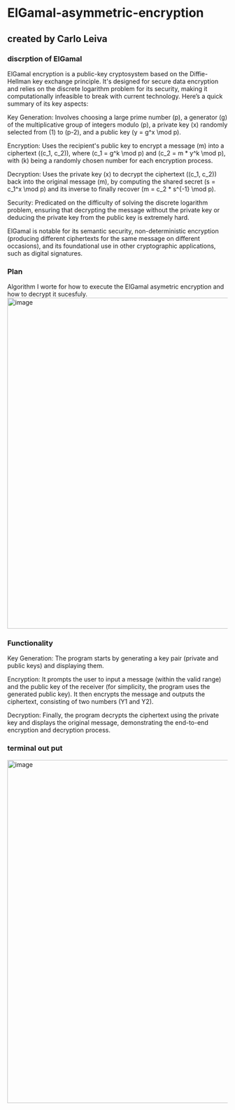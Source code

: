 # ElGamal-asymmetric-encryption
## created by Carlo Leiva

### discrption of ElGamal

ElGamal encryption is a public-key cryptosystem based on the Diffie-Hellman key exchange principle. It's designed for secure data encryption and relies on the discrete logarithm problem for its security, making it computationally infeasible to break with current technology. Here’s a quick summary of its key aspects:

Key Generation: Involves choosing a large prime number \(p\), a generator \(g\) of the multiplicative group of integers modulo \(p\), a private key \(x\) randomly selected from \(1\) to \(p-2\), and a public key \(y = g^x \mod p\).

Encryption: Uses the recipient's public key to encrypt a message \(m\) into a ciphertext \((c_1, c_2)\), where \(c_1 = g^k \mod p\) and \(c_2 = m * y^k \mod p\), with \(k\) being a randomly chosen number for each encryption process.

Decryption: Uses the private key \(x\) to decrypt the ciphertext \((c_1, c_2)\) back into the original message \(m\), by computing the shared secret \(s = c_1^x \mod p\) and its inverse to finally recover \(m = c_2 * s^{-1} \mod p\).

Security: Predicated on the difficulty of solving the discrete logarithm problem, ensuring that decrypting the message without the private key or deducing the private key from the public key is extremely hard.

ElGamal is notable for its semantic security, non-deterministic encryption (producing different ciphertexts for the same message on different occasions), and its foundational use in other cryptographic applications, such as digital signatures.


### Plan
Algorithm I worte for how to execute the ElGamal asymetric encryption and how to decrypt it sucesfuly. 
<img width="756" alt="image" src="https://github.com/Vidacelinda/ElGamal-asymmetric-encryption/assets/87499194/2b118fde-72da-4fa3-8798-9c27a39f9e78">

### Functionality 
Key Generation: The program starts by generating a key pair (private and public keys) and displaying them.

Encryption: It prompts the user to input a message (within the valid range) and the public key of the receiver (for simplicity, the program uses the generated public key). It then encrypts the message and outputs the ciphertext, consisting of two numbers (Y1 and Y2).

Decryption: Finally, the program decrypts the ciphertext using the private key and displays the original message, demonstrating the end-to-end encryption and decryption process.

### terminal out put 
<img width="784" alt="image" src="https://github.com/Vidacelinda/ElGamal-asymmetric-encryption/assets/87499194/deec8149-2d38-47c0-a9b8-86b04b87ab86">
